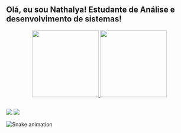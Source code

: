 ## Olá, eu sou Nathalya! Estudante de Análise e desenvolvimento de sistemas!
<div align="center">
  <a href="https://github.com/nathalyanascimento">
  <img height="180em" src="https://github-readme-stats.vercel.app/api?username=nathalyanascimento&show_icons=true&theme=dracula&include_all_commits=true&count_private=true"/>
  <img height="180em" src="https://github-readme-stats.vercel.app/api/top-langs/?username=nathalyanascimento&layout=compact&langs_count=7&theme=dracula"/>
</div>
 
  ##
 
<div> 
   <a href = "mailto:nathalyagiovanna@gmail.com"><img src="https://img.shields.io/badge/-Gmail-%23333?style=for-the-badge&logo=gmail&logoColor=white" target="_blank"></a>
  <a href="https://www.linkedin.com/in/nathalya-nascimento-1b2820192/" target="_blank"><img src="https://img.shields.io/badge/-LinkedIn-%230077B5?style=for-the-badge&logo=linkedin&logoColor=white" target="_blank"></a> 
 
  ![Snake animation](https://github.com/nathalyanascimento/blob/output/github-contribution-grid-snake.svg)
 
</div>
